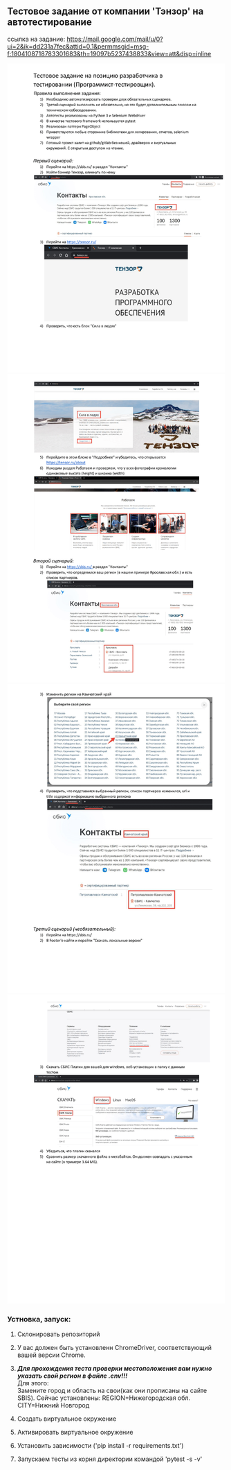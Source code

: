 ## Тестовое задание от компании 'Тэнзор' на автотестирование

ссылка
на задание: https://mail.google.com/mail/u/0?ui=2&ik=dd231a7fec&attid=0.1&permmsgid=msg-f:1804108718783301683&th=19097b5237438833&view=att&disp=inline

![Page 1](task/1.png)
![Page 2](task/2.png)
![Page 3](task/3.png)
![Page 4](task/4.png)

### Устновка, запуск:
1. Склонировать репозиторий
2. У вас должен быть установленн ChromeDriver, соответствующий вашей версии Chrome.

3. **_Для прохождения теста проверки местоположения **_вам нужно указать свой регион в файле .env!!!_**<br>_**
Для этого:<br>
Замените город и область на свои(как они прописаны на сайте SBIS).
Сейчас установлены:
REGION=Нижегородская обл.
CITY=Нижний Новгород

4. Создать виртуальное окружение
5. Активировать виртуальное окружение
6. Установить зависимости ('pip install -r requirements.txt')
7. Запускаем тесты из корня директории командой 'pytest -s -v'<br>
